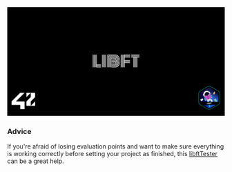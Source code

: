 <img src="https://raw.githubusercontent.com/3ka1tz/libft/main/images/cover-libft.png"/>

### Advice
If you're afraid of losing evaluation points and want to make sure everything is working correctly before setting your project as finished, this [libftTester](https://github.com/Tripouille/libftTester) can be a great help.
